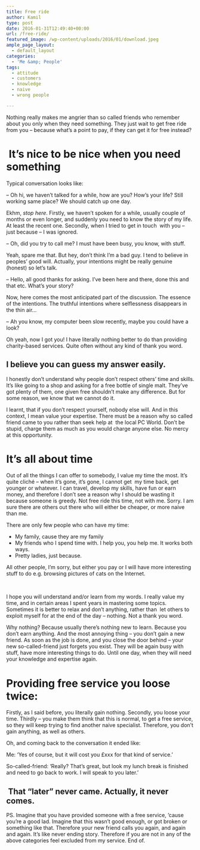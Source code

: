```yaml
---
title: Free ride
author: Kamil
type: post
date: 2016-01-31T12:49:40+00:00
url: /free-ride/
featured_image: /wp-content/uploads/2016/01/download.jpeg
ample_page_layout:
  - default_layout
categories:
  - 'Me &amp; People'
tags:
  - attitude
  - customers
  - knowledge
  - naive
  - wrong people

---
```

Nothing really makes me angrier than so called friends who remember about you only when they need something. They just wait to get free ride from you &#8211; because what&#8217;s a point to pay, if they can get it for free instead?

<!--more-->

#  It&#8217;s nice to be nice when you need something

Typical conversation looks like:

&#8211; Oh hi, we haven&#8217;t talked for a while, how are you? How&#8217;s your life? Still working same place? We should catch up one day.

Ekhm, _stop here_. Firstly, we haven&#8217;t spoken for a while, usually couple of months or even longer, and suddenly you need to know the story of my life. At least the recent one. Secondly, when I tried to get in touch  with you &#8211; just because &#8211; I was ignored.

&#8211; Oh, did you try to call me? I must have been busy, you know, with stuff.

Yeah, spare me that. But hey, don&#8217;t think I&#8217;m a bad guy. I tend to believe in peoples&#8217; good will. Actually, your intentions might be really genuine (honest) so let&#8217;s talk.

&#8211; Hello, all good thanks for asking. I&#8217;ve been here and there, done this and that etc. What&#8217;s your story?

Now, here comes the most anticipated part of the discussion. The essence of the intentions. The truthful intentions where selflessness disappears in the thin air&#8230;

&#8211; Ah you know, my computer been slow recently, maybe you could have a look?

Oh yeah, now I got you! I have literally nothing better to do than providing charity-based services. Quite often without any kind of thank you word.

## **I believe you can guess my answer easily.**

I honestly don&#8217;t understand why people don&#8217;t respect others&#8217; time and skills. It&#8217;s like going to a shop and asking for a free bottle of single malt. They&#8217;ve got plenty of them, one given free shouldn&#8217;t make any difference. But for some reason, we know that we cannot do it.

I learnt, that if you don&#8217;t respect yourself, nobody else will. And in this context, I mean value your expertise. There must be a reason why so called friend came to you rather than seek help at  the local PC World. Don&#8217;t be stupid, charge them as much as you would charge anyone else. No mercy at this opportunity.

# It&#8217;s all about time

Out of all the things I can offer to somebody, I value my time the most. It&#8217;s quite cliché &#8211; when it&#8217;s gone, it&#8217;s gone, I cannot get  my time back, get younger or whatever. I can travel, develop my skills, have fun or earn money, and therefore I don&#8217;t see a reason why I should be wasting it because someone is greedy. Not free ride this time, not with me. Sorry. I am sure there are others out there who will either be cheaper, or more naive than me.

There are only few people who can have my time:

  * My family, cause they are my family
  * My friends who I spend time with. I help you, you help me. It works both ways.
  * Pretty ladies, just because.

<div>
  All other people, I&#8217;m sorry, but either you pay or I will have more interesting stuff to do e.g. browsing pictures of cats on the Internet.
</div>

&nbsp;

I hope you will understand and/or learn from my words. I really value my time, and in certain areas I spent years in mastering some topics. Sometimes it is better to relax and don&#8217;t anything, rather than  let others to exploit myself for at the end of the day &#8211; nothing. Not a thank you word.

Why nothing? Because usually there&#8217;s nothing new to learn. Because you don&#8217;t earn anything. And the most annoying thing &#8211; you don&#8217;t gain a new friend. As soon as the job is done, and you close the door behind &#8211; your new so-called-friend just forgets you exist. They will be again busy with stuff, have more interesting things to do. Until one day, when they will need your knowledge and expertise again.

# Providing free service you loose twice:

Firstly, as I said before, you literally gain nothing. Secondly, you loose your time. Thirdly &#8211; you make them think that this is normal, to get a free service, so they will keep trying to find another naive specialist. Therefore, you don&#8217;t gain anything, as well as others.

Oh, and coming back to the conversation it ended like:

Me: &#8216;Yes of course, but it will cost you £xxx for that kind of service.&#8217;

So-called-friend: &#8216;Really? That&#8217;s great, but look my lunch break is finished and need to go back to work. I will speak to you later.&#8217;

##  That &#8220;later&#8221; never came. Actually, it never comes.

PS. Imagine that you have provided someone with a free service, &#8217;cause you&#8217;re a good lad. Imagine that this wasn&#8217;t good enough, or got broken or something like that. Therefore your new friend calls you again, and again and again. It&#8217;s like never ending story. Therefore if you are not in any of the  above categories feel excluded from my service. End of.